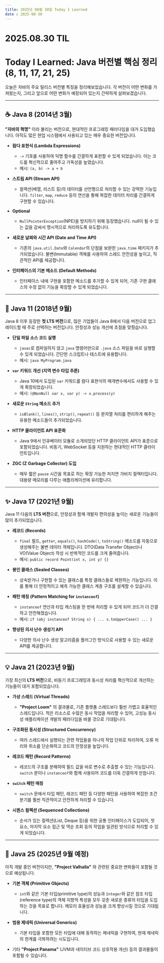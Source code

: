 ```yaml
---
title: 2025년 08월 30일 Today I Learned
date : 2025-08-30
---
```


# 2025.08.30 TIL

# Today I Learned: Java 버전별 핵심 정리 (8, 11, 17, 21, 25)

오늘은 자바의 주요 릴리스 버전별 특징을 정리해보았습니다. 각 버전이 어떤 변화를 가져왔는지, 그리고 앞으로 어떤 변화가 예정되어 있는지 간략하게 살펴보겠습니다.

---

## ☕️ Java 8 (2014년 3월)

**"자바의 혁명"** 이라 불리는 버전으로, 현대적인 프로그래밍 패러다임을 대거 도입했습니다. 아직도 많은 현업 시스템에서 사용되고 있는 매우 중요한 버전입니다.

* **람다 표현식 (Lambda Expressions)**
    * `->` 기호를 사용하여 익명 함수를 간결하게 표현할 수 있게 되었습니다. 이는 코드를 혁신적으로 줄여주고 가독성을 높였습니다.
    * 예시: `(a, b) -> a + b`

* **스트림 API (Stream API)**
    * 컬렉션(배열, 리스트 등)의 데이터를 선언형으로 처리할 수 있는 강력한 기능입니다. `filter`, `map`, `reduce` 등의 연산을 통해 복잡한 데이터 처리를 간결하게 구현할 수 있습니다.

* **Optional**
    * `NullPointerException`(NPE)을 방지하기 위해 등장했습니다. null이 될 수 있는 값을 감싸서 명시적으로 처리하도록 유도합니다.

* **새로운 날짜와 시간 API (Date and Time API)**
    * 기존의 `java.util.Date`와 `Calendar`의 단점을 보완한 `java.time` 패키지가 추가되었습니다. 불변(Immutable) 객체를 사용하여 스레드 안전성을 높이고, 직관적인 API를 제공합니다.

* **인터페이스의 기본 메소드 (Default Methods)**
    * 인터페이스 내에 구현을 포함한 메소드를 추가할 수 있게 되어, 기존 구현 클래스의 수정 없이 기능을 확장할 수 있게 되었습니다.

---

## 🚀 Java 11 (2018년 9월)

Java 8 이후 등장한 **첫 LTS 버전**으로, 많은 기업들이 Java 8에서 다음 버전으로 업그레이드할 때 주로 선택하는 버전입니다. 안정성과 성능 개선에 초점을 맞췄습니다.

* **단일 파일 소스 코드 실행**
    * `javac`로 컴파일하지 않고 `java` 명령어만으로 `.java` 소스 파일을 바로 실행할 수 있게 되었습니다. 간단한 스크립트나 테스트에 유용합니다.
    * 예시: `java MyProgram.java`

* **`var` 키워드 개선 (지역 변수 타입 추론)**
    * Java 10에서 도입된 `var` 키워드를 람다 표현식의 매개변수에서도 사용할 수 있게 확장되었습니다.
    * 예시: `(@NonNull var x, var y) -> x.process(y)`

* **새로운 `String` 메소드 추가**
    * `isBlank()`, `lines()`, `strip()`, `repeat()` 등 문자열 처리를 편리하게 해주는 유용한 메소드들이 추가되었습니다.

* **HTTP 클라이언트 API 표준화**
    * Java 9에서 인큐베이터 모듈로 소개되었던 HTTP 클라이언트 API가 표준으로 포함되었습니다. 비동기, WebSocket 등을 지원하는 현대적인 HTTP 클라이언트입니다.

* **ZGC (Z Garbage Collector) 도입**
    * 매우 짧은 `pause` 시간을 목표로 하는 확장 가능한 저지연 가비지 컬렉터입니다. 대용량 메모리를 다루는 애플리케이션에 유리합니다.

---

## ✨ Java 17 (2021년 9월)

Java 11 다음의 **LTS 버전**으로, 안정성과 함께 개발자 편의성을 높이는 새로운 기능들이 많이 추가되었습니다.

* **레코드 (Records)**
    * `final` 필드, `getter`, `equals()`, `hashCode()`, `toString()` 메소드를 자동으로 생성해주는 불변 데이터 객체입니다. DTO(Data Transfer Object)나 VO(Value Object) 작성 시 반복적인 코드를 크게 줄여줍니다.
    * 예시: `public record Point(int x, int y) {}`

* **봉인 클래스 (Sealed Classes)**
    * 상속받거나 구현할 수 있는 클래스를 특정 클래스들로 제한하는 기능입니다. 이를 통해 더 안정적이고 예측 가능한 클래스 계층 구조를 설계할 수 있습니다.

* **패턴 매칭 (Pattern Matching for `instanceof`)**
    * `instanceof` 연산과 타입 캐스팅을 한 번에 처리할 수 있게 되어 코드가 더 간결하고 안전해졌습니다.
    * 예시: `if (obj instanceof String s) { ... s.toUpperCase() ... }`

* **향상된 의사 난수 생성기 API**
    * 다양한 의사 난수 생성 알고리즘을 플러그인 방식으로 사용할 수 있는 새로운 API를 제공합니다.

---

## 💡 Java 21 (2023년 9월)

가장 최신의 **LTS 버전**으로, 비동기 프로그래밍과 동시성 처리를 혁신적으로 개선하는 기능들이 대거 포함되었습니다.

* **가상 스레드 (Virtual Threads)**
    * **"Project Loom"** 의 결과물로, 기존 플랫폼 스레드보다 훨씬 가볍고 효율적인 스레드입니다. 적은 리소스로 수많은 동시 작업을 처리할 수 있어, 고성능 동시성 애플리케이션 개발의 패러다임을 바꿀 것으로 기대됩니다.

* **구조화된 동시성 (Structured Concurrency)**
    * 여러 스레드에서 실행되는 관련 작업들을 하나의 작업 단위로 처리하여, 오류 처리와 취소를 단순화하고 코드의 안정성을 높입니다.

* **레코드 패턴 (Record Patterns)**
    * 레코드의 구조를 분해하여 필드 값을 바로 변수로 추출할 수 있는 기능입니다. `switch` 문이나 `instanceof`와 함께 사용되어 코드를 더욱 간결하게 만듭니다.

* **`switch` 패턴 매칭**
    * `switch` 문에서 타입 패턴, 레코드 패턴 등 다양한 패턴을 사용하여 복잡한 조건 분기를 훨씬 직관적이고 안전하게 처리할 수 있습니다.

* **시퀀스 컬렉션 (Sequenced Collections)**
    * 순서가 있는 컬렉션(List, Deque 등)을 위한 공통 인터페이스가 도입되어, 첫 요소, 마지막 요소 접근 및 역순 조회 등의 작업을 일관된 방식으로 처리할 수 있게 되었습니다.

---

## 🔮 Java 25 (2025년 9월 예정)

아직 개발 중인 버전이지만, **"Project Valhalla"** 와 관련된 중요한 변화들이 포함될 것으로 예상됩니다.

* **기본 객체 (Primitive Objects)**
    * `int`와 같은 기본 타입(primitive type)의 성능과 `Integer`와 같은 참조 타입(reference type)의 객체 지향적 특성을 모두 갖춘 새로운 종류의 타입을 도입하는 것을 목표로 합니다. 메모리 효율성과 성능을 크게 향상시킬 것으로 기대됩니다.

* **범용 제네릭 (Universal Generics)**
    * 기본 타입을 포함한 모든 타입에 대해 동작하는 제네릭을 구현하여, 현재 제네릭의 한계를 극복하려는 시도입니다.

* 기타 **"Project Panama"** (JVM과 네이티브 코드 상호작용 개선) 등의 결과물들이 포함될 수 있습니다.

